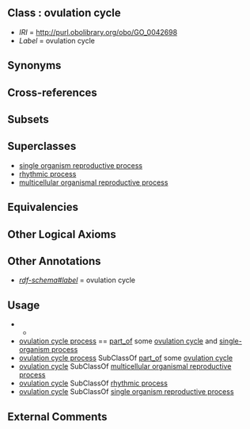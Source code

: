 
## Class : ovulation cycle

 * *IRI* = http://purl.obolibrary.org/obo/GO_0042698
 * *Label* = ovulation cycle

## Synonyms


## Cross-references


## Subsets


## Superclasses

 * [single organism reproductive process](../../GO/02/GO_0044702.md)
 * [rhythmic process](../../GO/11/GO_0048511.md)
 * [multicellular organismal reproductive process](../../GO/09/GO_0048609.md)

## Equivalencies


## Other Logical Axioms


## Other Annotations

 * *[rdf-schema#label](../../el/rdf-schema#label.md)* = ovulation cycle

## Usage

 * -
 * [ovulation cycle process](../../GO/02/GO_0022602.md) == [part_of](../../BFO/50/BFO_0000050.md) some [ovulation cycle](../../GO/98/GO_0042698.md) and [single-organism process](../../GO/99/GO_0044699.md)
 * [ovulation cycle process](../../GO/02/GO_0022602.md) SubClassOf [part_of](../../BFO/50/BFO_0000050.md) some [ovulation cycle](../../GO/98/GO_0042698.md)
 * [ovulation cycle](../../GO/98/GO_0042698.md) SubClassOf [multicellular organismal reproductive process](../../GO/09/GO_0048609.md)
 * [ovulation cycle](../../GO/98/GO_0042698.md) SubClassOf [rhythmic process](../../GO/11/GO_0048511.md)
 * [ovulation cycle](../../GO/98/GO_0042698.md) SubClassOf [single organism reproductive process](../../GO/02/GO_0044702.md)

## External Comments

